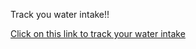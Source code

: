 Track you water intake!!

[Click on this link to track your water intake](https://anjaliprasad24.github.io/water-counter/)
